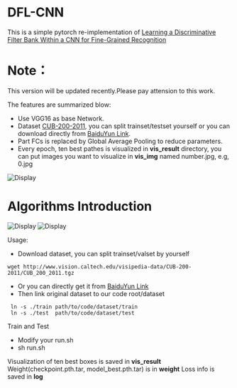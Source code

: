 # DFL-CNN 
This is a simple pytorch re-implementation of [Learning a Discriminative Filter Bank Within a CNN for Fine-Grained Recognition](https://arxiv.org/pdf/1611.09932.pdf)

# Note： 
This version will be updated recently.Please pay attension to this work.

The features are summarized blow:
+ Use VGG16 as base Network.
+ Dataset [CUB-200-2011](http://www.vision.caltech.edu/visipedia/CUB-200-2011.html), you can split trainset/testset yourself
  or you can download directly from [BaiduYun Link](https://pan.baidu.com/s/1JQxa3DYDrM329skC73kbzQ).
+ Part FCs is replaced by Global Average Pooling to reduce parameters.
+ Every epoch, ten best pathes is visualized in **vis_result** directory, you can put images you want to visualize 
  in **vis_img** named number.jpg, e.g, 0.jpg

![Display](https://www.researchgate.net/profile/Xiangteng_He/publication/320032994/figure/fig1/AS:542681248288768@1506396700557/Examples-of-CUB-200-2011-dataset-1-First-row-shows-large-variance-in-the-same.png)

# Algorithms Introduction
![Display](https://github.com/songdejia/DFL-CNN/blob/master/screenshots/introduction2.png)
![Display](https://github.com/songdejia/DFL-CNN/blob/master/screenshots/introduction1.jpg)

Usage:
+ Download dataset, you can split trainset/valset by yourself
```
wget http://www.vision.caltech.edu/visipedia-data/CUB-200-2011/CUB_200_2011.tgz
```
+ Or you can directly get it from [BaiduYun Link](https://pan.baidu.com/s/1JQxa3DYDrM329skC73kbzQ)
+ Then link original dataset to our code root/dataset
``` 
 ln -s ./train path/to/code/dataset/train 
 ln -s ./test  path/to/code/dataset/test
```

Train and Test
+ Modify your run.sh 
+ sh run.sh

Visualization of ten best boxes is saved in **vis_result**
Weight(checkpoint.pth.tar, model_best.pth.tar) is in **weight**
Loss info is saved in **log**

